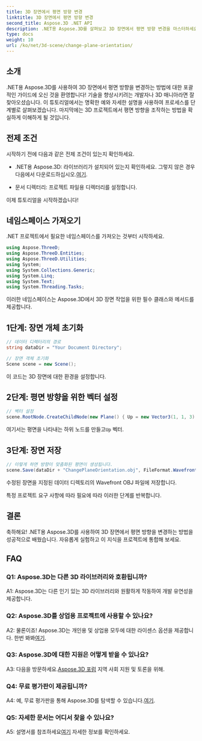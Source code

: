 ```yaml
---
title: 3D 장면에서 평면 방향 변경
linktitle: 3D 장면에서 평면 방향 변경
second_title: Aspose.3D .NET API
description: .NET용 Aspose.3D를 살펴보고 3D 장면에서 평면 방향 변경을 마스터하세요. 원활한 통합을 위한 단계별 가이드를 따르세요.
type: docs
weight: 10
url: /ko/net/3d-scene/change-plane-orientation/
---
```

## 소개

.NET용 Aspose.3D를 사용하여 3D 장면에서 평면 방향을 변경하는 방법에 대한 포괄적인 가이드에 오신 것을 환영합니다! 기술을 향상시키려는 개발자나 3D 매니아라면 잘 찾아오셨습니다. 이 튜토리얼에서는 명확한 예와 자세한 설명을 사용하여 프로세스를 단계별로 살펴보겠습니다. 마지막에는 3D 프로젝트에서 평면 방향을 조작하는 방법을 확실하게 이해하게 될 것입니다.

## 전제 조건

시작하기 전에 다음과 같은 전제 조건이 있는지 확인하세요.

-  .NET용 Aspose.3D: 라이브러리가 설치되어 있는지 확인하세요. 그렇지 않은 경우 다음에서 다운로드하십시오.[여기](https://releases.aspose.com/3d/net/).

- 문서 디렉터리: 프로젝트 파일용 디렉터리를 설정합니다.

이제 튜토리얼을 시작하겠습니다!

## 네임스페이스 가져오기

.NET 프로젝트에서 필요한 네임스페이스를 가져오는 것부터 시작하세요.

```csharp
using Aspose.ThreeD;
using Aspose.ThreeD.Entities;
using Aspose.ThreeD.Utilities;
using System;
using System.Collections.Generic;
using System.Linq;
using System.Text;
using System.Threading.Tasks;
```

이러한 네임스페이스는 Aspose.3D에서 3D 장면 작업을 위한 필수 클래스와 메서드를 제공합니다.

## 1단계: 장면 개체 초기화

```csharp
// 데이터 디렉터리의 경로
string dataDir = "Your Document Directory";

// 장면 객체 초기화
Scene scene = new Scene();
```

이 코드는 3D 장면에 대한 환경을 설정합니다.

## 2단계: 평면 방향을 위한 벡터 설정

```csharp
// 벡터 설정
scene.RootNode.CreateChildNode(new Plane() { Up = new Vector3(1, 1, 3) });
```

 여기서는 평면을 나타내는 하위 노드를 만들고`Up` 벡터.

## 3단계: 장면 저장

```csharp
// 이렇게 하면 방향이 맞춤화된 평면이 생성됩니다.
scene.Save(dataDir + "ChangePlaneOrientation.obj", FileFormat.WavefrontOBJ);
```

수정된 장면을 지정된 데이터 디렉토리의 Wavefront OBJ 파일에 저장합니다.

특정 프로젝트 요구 사항에 따라 필요에 따라 이러한 단계를 반복합니다.

## 결론

축하해요! .NET용 Aspose.3D를 사용하여 3D 장면에서 평면 방향을 변경하는 방법을 성공적으로 배웠습니다. 자유롭게 실험하고 이 지식을 프로젝트에 통합해 보세요.

## FAQ

### Q1: Aspose.3D는 다른 3D 라이브러리와 호환됩니까?

A1: Aspose.3D는 다른 인기 있는 3D 라이브러리와 원활하게 작동하여 개발 유연성을 제공합니다.

### Q2: Aspose.3D를 상업용 프로젝트에 사용할 수 있나요?

 A2: 물론이죠! Aspose.3D는 개인용 및 상업용 모두에 대한 라이센스 옵션을 제공합니다. 한번 봐봐[여기](https://purchase.aspose.com/buy).

### Q3: Aspose.3D에 대한 지원은 어떻게 받을 수 있나요?

 A3: 다음을 방문하세요.[Aspose.3D 포럼](https://forum.aspose.com/c/3d/18) 지역 사회 지원 및 토론을 위해.

### Q4: 무료 평가판이 제공됩니까?

 A4: 예, 무료 평가판을 통해 Aspose.3D를 탐색할 수 있습니다.[여기](https://releases.aspose.com/).

### Q5: 자세한 문서는 어디서 찾을 수 있나요?

 A5: 설명서를 참조하세요[여기](https://reference.aspose.com/3d/net/) 자세한 정보를 확인하세요.